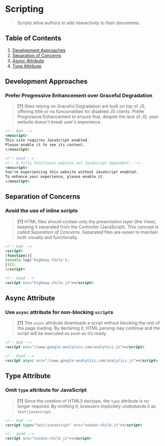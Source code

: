 # Scripting

> Scripts allow authors to add interactivity to their documents.

## Table of Contents

1. [Development Approaches](#development-approaches)
2. [Separation of Concerns](#separation-of-concerns)
3. [Async Attribute](#async-attribute)
4. [Type Attribute](#type-attribute)

## Development Approaches

### Prefer Progressive Enhancement over Graceful Degradation

> **[?]** Sites relying on Graceful Degradation are built on top of JS, offering little or no funcionalities for disabled JS clients. Prefer Progressive Enhancement to ensure that, despite the lack of JS, your website doesn't break user's experience.

```html
<!-- Bad -->
<noscript>
This site requires JavaScript enabled.
Please enable it to see its content.
</noscript>

<!-- Good -->
<!-- A fully functional website not JavaScript dependent. -->
<noscript>
You're experiencing this website without JavaScript enabled.
To enhance your experience, please enable it.
</noscript>
```

## Separation of Concerns

### Avoid the use of inline scripts

> **[?]** HTML files should contain only the presentation layer (the View), keeping it separated from the Controller (JavaScript). This concept is called *Separation of Concerns*. Separated files are easier to maintain both visually and functionally.

``` html
<!-- bad -->
<script>
(function(){
console.log('Highway Chile');
})();
</script>

<!-- Good -->
<script src="highway-chile.js"></script>
```

## Async Attribute

### Use `async` attribute for non-blocking `script`s

> **[?]** The `async` attribute downloads a script without blocking the rest of the page loading. By declaring it, HTML parsing may continue and the script will be executed as soon as it’s ready.

```html
<!-- Bad -->
<script src="//www.google-analytics.com/analytics.js"></script>

<!-- Good -->
<script async src="//www.google-analytics.com/analytics.js"></script>
 ```

## Type Attribute

### Omit `type` attribute for JavaScript

> **[?]** Since the creation of HTML5 doctype, the `type` attribute is no longer required. By omitting it, browsers implicitely undestands it as `text/javascript`.

```html
<!-- bad -->
<script type="text/javascript" src="voodoo-child.js"></script>

<!-- good -->
<script src="voodoo-child.js"></script>
```
